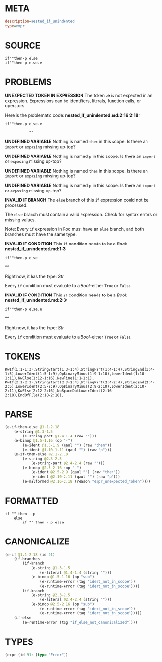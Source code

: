 # META
~~~ini
description=nested_if_unindented
type=expr
~~~
# SOURCE
~~~roc
if""then-p else
if""then-p else.e
~~~
# PROBLEMS
**UNEXPECTED TOKEN IN EXPRESSION**
The token **.e** is not expected in an expression.
Expressions can be identifiers, literals, function calls, or operators.

Here is the problematic code:
**nested_if_unindented.md:2:16:2:18:**
```roc
if""then-p else.e
```
               ^^


**UNDEFINED VARIABLE**
Nothing is named `then` in this scope.
Is there an `import` or `exposing` missing up-top?

**UNDEFINED VARIABLE**
Nothing is named `p` in this scope.
Is there an `import` or `exposing` missing up-top?

**UNDEFINED VARIABLE**
Nothing is named `then` in this scope.
Is there an `import` or `exposing` missing up-top?

**UNDEFINED VARIABLE**
Nothing is named `p` in this scope.
Is there an `import` or `exposing` missing up-top?

**INVALID IF BRANCH**
The `else` branch of this `if` expression could not be processed.

The `else` branch must contain a valid expression. Check for syntax errors or missing values.

Note: Every `if` expression in Roc must have an `else` branch, and both branches must have the same type.

**INVALID IF CONDITION**
This `if` condition needs to be a _Bool_:
**nested_if_unindented.md:1:3:**
```roc
if""then-p else
```
  ^^

Right now, it has the type:
    _Str_

Every `if` condition must evaluate to a _Bool_–either `True` or `False`.

**INVALID IF CONDITION**
This `if` condition needs to be a _Bool_:
**nested_if_unindented.md:2:3:**
```roc
if""then-p else.e
```
  ^^

Right now, it has the type:
    _Str_

Every `if` condition must evaluate to a _Bool_–either `True` or `False`.

# TOKENS
~~~zig
KwIf(1:1-1:3),StringStart(1:3-1:4),StringPart(1:4-1:4),StringEnd(1:4-1:5),LowerIdent(1:5-1:9),OpBinaryMinus(1:9-1:10),LowerIdent(1:10-1:11),KwElse(1:12-1:16),Newline(1:1-1:1),
KwIf(2:1-2:3),StringStart(2:3-2:4),StringPart(2:4-2:4),StringEnd(2:4-2:5),LowerIdent(2:5-2:9),OpBinaryMinus(2:9-2:10),LowerIdent(2:10-2:11),KwElse(2:12-2:16),NoSpaceDotLowerIdent(2:16-2:18),EndOfFile(2:18-2:18),
~~~
# PARSE
~~~clojure
(e-if-then-else @1.1-2.18
	(e-string @1.3-1.5
		(e-string-part @1.4-1.4 (raw "")))
	(e-binop @1.5-1.16 (op "-")
		(e-ident @1.5-1.9 (qaul "") (raw "then"))
		(e-ident @1.10-1.11 (qaul "") (raw "p")))
	(e-if-then-else @2.1-2.18
		(e-string @2.3-2.5
			(e-string-part @2.4-2.4 (raw "")))
		(e-binop @2.5-2.16 (op "-")
			(e-ident @2.5-2.9 (qaul "") (raw "then"))
			(e-ident @2.10-2.11 (qaul "") (raw "p")))
		(e-malformed @2.16-2.18 (reason "expr_unexpected_token"))))
~~~
# FORMATTED
~~~roc
if "" then - p
	else
		if "" then - p else 
~~~
# CANONICALIZE
~~~clojure
(e-if @1.1-2.18 (id 91)
	(if-branches
		(if-branch
			(e-string @1.3-1.5
				(e-literal @1.4-1.4 (string "")))
			(e-binop @1.5-1.16 (op "sub")
				(e-runtime-error (tag "ident_not_in_scope"))
				(e-runtime-error (tag "ident_not_in_scope"))))
		(if-branch
			(e-string @2.3-2.5
				(e-literal @2.4-2.4 (string "")))
			(e-binop @2.5-2.16 (op "sub")
				(e-runtime-error (tag "ident_not_in_scope"))
				(e-runtime-error (tag "ident_not_in_scope")))))
	(if-else
		(e-runtime-error (tag "if_else_not_canonicalized"))))
~~~
# TYPES
~~~clojure
(expr (id 91) (type "Error"))
~~~
